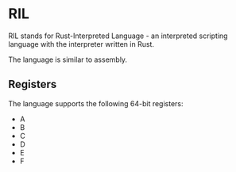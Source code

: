 # RIL

RIL stands for Rust-Interpreted Language - an interpreted scripting language with the interpreter written in Rust.

The language is similar to assembly.

## Registers

The language supports the following 64-bit registers:

- A
- B
- C
- D
- E
- F
